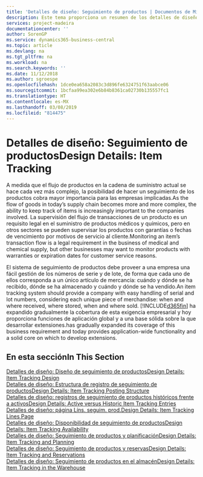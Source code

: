 ```yaml
---
title: 'Detalles de diseño: Seguimiento de productos | Documentos de Microsoft'
description: Este tema proporciona un resumen de los detalles de diseño del seguimiento de producto.
services: project-madeira
documentationcenter: ''
author: SorenGP
ms.service: dynamics365-business-central
ms.topic: article
ms.devlang: na
ms.tgt_pltfrm: na
ms.workload: na
ms.search.keywords: ''
ms.date: 11/12/2018
ms.author: sgroespe
ms.openlocfilehash: 1dce0ea658a2083c3d896fe6324751f63aabce06
ms.sourcegitcommit: 1bcfaa99ea302e6b84b8361ca02730b135557fc1
ms.translationtype: HT
ms.contentlocale: es-MX
ms.lasthandoff: 03/08/2019
ms.locfileid: "814475"
---
```

# <a name="design-details-item-tracking"></a><span data-ttu-id="1e7b5-103">Detalles de diseño: Seguimiento de productos</span><span class="sxs-lookup"><span data-stu-id="1e7b5-103">Design Details: Item Tracking</span></span>
<span data-ttu-id="1e7b5-104">A medida que el flujo de productos en la cadena de suministro actual se hace cada vez más complejo, la posibilidad de hacer un seguimiento de los productos cobra mayor importancia para las empresas implicadas.</span><span class="sxs-lookup"><span data-stu-id="1e7b5-104">As the flow of goods in today’s supply chain becomes more and more complex, the ability to keep track of items is increasingly important to the companies involved.</span></span> <span data-ttu-id="1e7b5-105">La supervisión del flujo de transacciones de un producto es un requisito legal en el suministro de productos médicos y químicos, pero en otros sectores se pueden supervisar los productos con garantías o fechas de vencimiento por motivos de servicio al cliente.</span><span class="sxs-lookup"><span data-stu-id="1e7b5-105">Monitoring an item’s transaction flow is a legal requirement in the business of medical and chemical supply, but other businesses may want to monitor products with warranties or expiration dates for customer service reasons.</span></span>  

<span data-ttu-id="1e7b5-106">El sistema de seguimiento de productos debe proveer a una empresa una fácil gestión de los números de serie y de lote, de forma que cada uno de ellos corresponda a un único artículo de mercancía: cuándo y dónde se ha recibido, dónde se ha almacenado y cuándo y dónde se ha vendido.</span><span class="sxs-lookup"><span data-stu-id="1e7b5-106">An item tracking system should provide a company with easy handling of serial and lot numbers, considering each unique piece of merchandise: when and where received, where stored, when and where sold.</span></span> [!INCLUDE[d365fin](includes/d365fin_md.md)] <span data-ttu-id="1e7b5-107">ha expandido gradualmente la cobertura de esta exigencia empresarial y hoy proporciona funciones de aplicación global y a una base sólida sobre la que desarrollar extensiones.</span><span class="sxs-lookup"><span data-stu-id="1e7b5-107">has gradually expanded its coverage of this business requirement and today provides application-wide functionality and a solid core on which to develop extensions.</span></span>  

## <a name="in-this-section"></a><span data-ttu-id="1e7b5-108">En esta sección</span><span class="sxs-lookup"><span data-stu-id="1e7b5-108">In This Section</span></span>  
[<span data-ttu-id="1e7b5-109">Detalles de diseño: Diseño de seguimiento de productos</span><span class="sxs-lookup"><span data-stu-id="1e7b5-109">Design Details: Item Tracking Design</span></span>](design-details-item-tracking-design.md)  
[<span data-ttu-id="1e7b5-110">Detalles de diseño: Estructura de registro de seguimiento de productos</span><span class="sxs-lookup"><span data-stu-id="1e7b5-110">Design Details: Item Tracking Posting Structure</span></span>](design-details-item-tracking-posting-structure.md)  
[<span data-ttu-id="1e7b5-111">Detalles de diseño: registros de seguimiento de productos históricos frente a activos</span><span class="sxs-lookup"><span data-stu-id="1e7b5-111">Design Details: Active versus Historic Item Tracking Entries</span></span>](design-details-active-versus-historic-item-tracking-entries.md)  
[<span data-ttu-id="1e7b5-112">Detalles de diseño: página Líns. seguim. prod.</span><span class="sxs-lookup"><span data-stu-id="1e7b5-112">Design Details: Item Tracking Lines Page</span></span>](design-details-item-tracking-lines-window.md)  
[<span data-ttu-id="1e7b5-113">Detalles de diseño: Disponibilidad de seguimiento de productos</span><span class="sxs-lookup"><span data-stu-id="1e7b5-113">Design Details: Item Tracking Availability</span></span>](design-details-item-tracking-availability.md)  
[<span data-ttu-id="1e7b5-114">Detalles de diseño: Seguimiento de productos y planificación</span><span class="sxs-lookup"><span data-stu-id="1e7b5-114">Design Details: Item Tracking and Planning</span></span>](design-details-item-tracking-and-planning.md)  
[<span data-ttu-id="1e7b5-115">Detalles de diseño: Seguimiento de productos y reservas</span><span class="sxs-lookup"><span data-stu-id="1e7b5-115">Design Details: Item Tracking and Reservations</span></span>](design-details-item-tracking-and-reservations.md)  
[<span data-ttu-id="1e7b5-116">Detalles de diseño: Seguimiento de productos en el almacén</span><span class="sxs-lookup"><span data-stu-id="1e7b5-116">Design Details: Item Tracking in the Warehouse</span></span>](design-details-item-tracking-in-the-warehouse.md)

